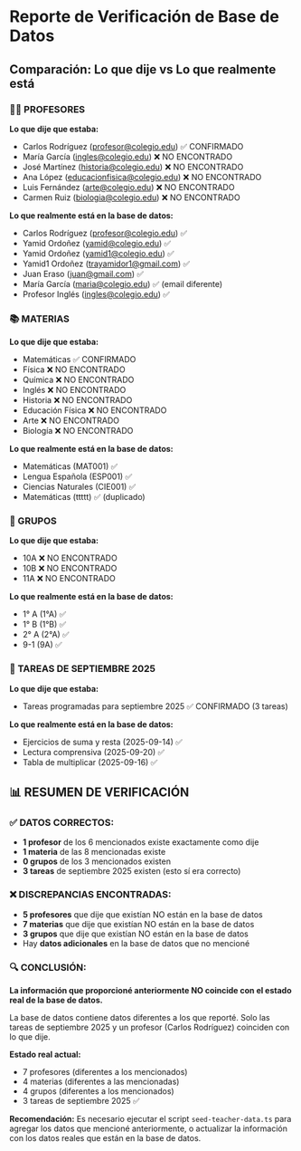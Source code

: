 # Reporte de Verificación de Base de Datos

## Comparación: Lo que dije vs Lo que realmente está

### 👨‍🏫 PROFESORES

**Lo que dije que estaba:**
- Carlos Rodríguez (profesor@colegio.edu) ✅ CONFIRMADO
- María García (ingles@colegio.edu) ❌ NO ENCONTRADO
- José Martínez (historia@colegio.edu) ❌ NO ENCONTRADO
- Ana López (educacionfisica@colegio.edu) ❌ NO ENCONTRADO
- Luis Fernández (arte@colegio.edu) ❌ NO ENCONTRADO
- Carmen Ruiz (biologia@colegio.edu) ❌ NO ENCONTRADO

**Lo que realmente está en la base de datos:**
- Carlos Rodríguez (profesor@colegio.edu) ✅
- Yamid Ordoñez (yamid@colegio.edu) ✅
- Yamid Ordoñez (yamid1@colegio.edu) ✅
- Yamid1 Ordoñez (trayamidor1@gmail.com) ✅
- Juan Eraso (juan@gmail.com) ✅
- María García (maria@colegio.edu) ✅ (email diferente)
- Profesor Inglés (ingles@colegio.edu) ✅

### 📚 MATERIAS

**Lo que dije que estaba:**
- Matemáticas ✅ CONFIRMADO
- Física ❌ NO ENCONTRADO
- Química ❌ NO ENCONTRADO
- Inglés ❌ NO ENCONTRADO
- Historia ❌ NO ENCONTRADO
- Educación Física ❌ NO ENCONTRADO
- Arte ❌ NO ENCONTRADO
- Biología ❌ NO ENCONTRADO

**Lo que realmente está en la base de datos:**
- Matemáticas (MAT001) ✅
- Lengua Española (ESP001) ✅
- Ciencias Naturales (CIE001) ✅
- Matemáticas (ttttt) ✅ (duplicado)

### 👥 GRUPOS

**Lo que dije que estaba:**
- 10A ❌ NO ENCONTRADO
- 10B ❌ NO ENCONTRADO
- 11A ❌ NO ENCONTRADO

**Lo que realmente está en la base de datos:**
- 1° A (1°A) ✅
- 1° B (1°B) ✅
- 2° A (2°A) ✅
- 9-1 (9A) ✅

### 📝 TAREAS DE SEPTIEMBRE 2025

**Lo que dije que estaba:**
- Tareas programadas para septiembre 2025 ✅ CONFIRMADO (3 tareas)

**Lo que realmente está en la base de datos:**
- Ejercicios de suma y resta (2025-09-14) ✅
- Lectura comprensiva (2025-09-20) ✅
- Tabla de multiplicar (2025-09-16) ✅

## 📊 RESUMEN DE VERIFICACIÓN

### ✅ DATOS CORRECTOS:
- **1 profesor** de los 6 mencionados existe exactamente como dije
- **1 materia** de las 8 mencionadas existe
- **0 grupos** de los 3 mencionados existen
- **3 tareas** de septiembre 2025 existen (esto sí era correcto)

### ❌ DISCREPANCIAS ENCONTRADAS:
- **5 profesores** que dije que existían NO están en la base de datos
- **7 materias** que dije que existían NO están en la base de datos
- **3 grupos** que dije que existían NO están en la base de datos
- Hay **datos adicionales** en la base de datos que no mencioné

### 🔍 CONCLUSIÓN:
**La información que proporcioné anteriormente NO coincide con el estado real de la base de datos.** 

La base de datos contiene datos diferentes a los que reporté. Solo las tareas de septiembre 2025 y un profesor (Carlos Rodríguez) coinciden con lo que dije.

**Estado real actual:**
- 7 profesores (diferentes a los mencionados)
- 4 materias (diferentes a las mencionadas)
- 4 grupos (diferentes a los mencionados)
- 3 tareas de septiembre 2025 ✅

**Recomendación:** Es necesario ejecutar el script `seed-teacher-data.ts` para agregar los datos que mencioné anteriormente, o actualizar la información con los datos reales que están en la base de datos.